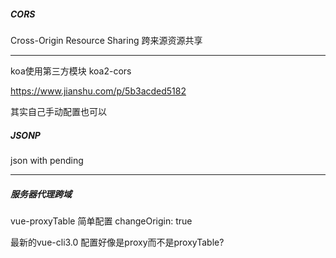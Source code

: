 ##### CORS 

Cross-Origin Resource Sharing 跨来源资源共享

---



koa使用第三方模块 koa2-cors

https://www.jianshu.com/p/5b3acded5182



其实自己手动配置也可以





##### JSONP 

json with pending

---











##### 服务器代理跨域



vue-proxyTable 简单配置 changeOrigin: true

最新的vue-cli3.0 配置好像是proxy而不是proxyTable?